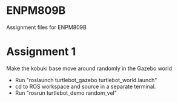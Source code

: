 # ENPM809B
Assignment files for ENPM809B

# Assignment 1
Make the kobuki base move around randomly in the Gazebo world
- Run "roslaunch turtlebot_gazebo turtlebot_world.launch"
- cd to ROS workspace and source in a separate terminal.
- Run "rosrun turtlebot_demo random_vel"
